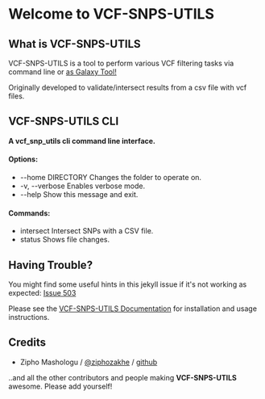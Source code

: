 # Welcome to VCF-SNPS-UTILS

## What is VCF-SNPS-UTILS

VCF-SNPS-UTILS is a tool to perform various VCF filtering tasks via command line
or [as Galaxy Tool!](http://galaxyproject.org)

Originally developed to validate/intersect results from a csv file with vcf files.

## VCF-SNPS-UTILS CLI

__A vcf_snp_utils cli command line interface.__

#### Options:

* --home DIRECTORY Changes the folder to operate on.
* -v, --verbose Enables verbose mode.
* --help Show this message and exit.

#### Commands:
* intersect  Intersect SNPs with a CSV file.
* status     Shows file changes.

## Having Trouble?

You might find some useful hints in this jekyll issue if it's not working as expected: [Issue 503](https://github.com/mojombo/jekyll/issues/503)

Please see the [VCF-SNPS-UTILS Documentation](http://vcf-snps-utils.readthedocs.org) for installation and usage instructions.

## Credits

* Zipho Mashologu / [@ziphozakhe](https://twitter.com/ziphozakhe) / [github](http://github.com/zipho)

..and all the other contributors and people making __VCF-SNPS-UTILS__ awesome. Please add yourself!




